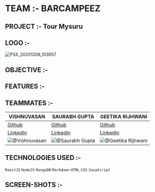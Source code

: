# TEAM :- BARCAMPEEZ
## PROJECT :- Tour Mysuru
## LOGO :-

![PSX_20201206_103957](https://user-images.githubusercontent.com/64918181/101376457-9e01b180-38d6-11eb-8a2a-79fb5590d47e.jpg)

## OBJECTIVE :-

## FEATURES :-

## TEAMMATES :-

| VISHNUVASAN | SAURABH GUPTA | GEETIKA RIJHWANI |
| --- | --- | ---
| [Github](https://github.com/Cipher-unhsiV "Vishnu profile") | [Github](https://github.com/sgupta8limitless "Saurabh profile") | [Github](https://github.com/GeetikaRijhwani?tab=repositories "Geetika profile")
| [LinkedIn](https://www.linkedin.com/in/vishnuvasan-srinivasan-0b2012194/ "Vishnu")| [LinkedIn](https://www.linkedin.com/in/saurabh-gupta-b70a37b2/ "Saurabh")| [LinkedIn](https://www.linkedin.com/in/geetikarijhwani/ "Geetika")
|![@Vishnuvasan](https://avatars.githubusercontent.com/Cipher-unhsiV?s=150&v=1)| ![@Saurabh Gupta](https://avatars.githubusercontent.com/sgupta8limitless?s=150&v=1) | ![@Geetika Rijhwani](https://avatars.githubusercontent.com/GeetikaRijhwani?s=150&v=1)





## TECHNOLOGIES USED :-

```ReactJS``` ```NodeJS``` ```MongoDB``` ```Markdown``` ```HTML``` ```CSS``` ```JavaScript```

## SCREEN-SHOTS :-



